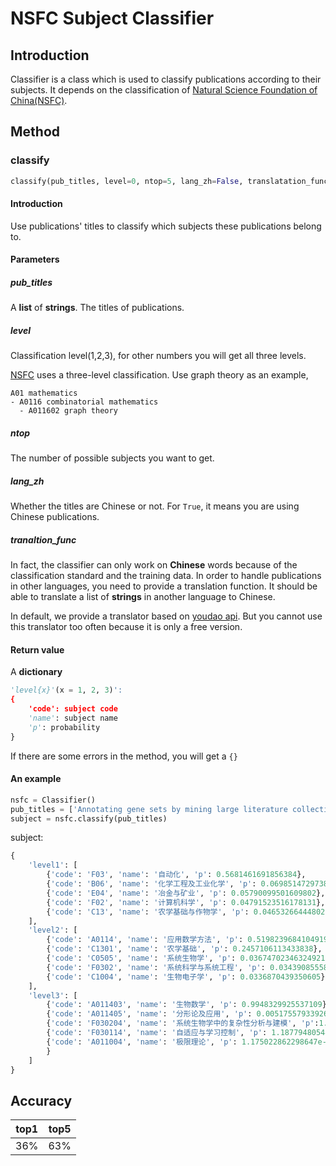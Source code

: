 # NSFC Subject Classifier

## Introduction

Classifier is a class which is used to classify publications according to their subjects. It depends on the classification of [Natural Science Foundation of China(NSFC)](http://www.nsfc.gov.cn/nsfc/cen/xmzn/2019xmzn/15/index.html). 

## Method

### classify

```python
classify(pub_titles, level=0, ntop=5, lang_zh=False, translatation_func=youdao_translate)
```
#### Introduction

Use publications' titles to classify which subjects these publications belong to.

#### Parameters

##### pub_titles

A **list** of **strings**. The titles of publications.

##### level

Classification level(1,2,3), for other numbers you will get all three levels.

[NSFC](http://www.nsfc.gov.cn/nsfc/cen/xmzn/2019xmzn/15/index.html) uses a three-level classification. Use graph theory as an example, 

```
A01 mathematics
- A0116 combinatorial mathematics
  - A011602 graph theory
```

##### ntop

The number of possible subjects you want to get.

##### lang_zh

Whether the titles are Chinese or not. For `True`, it means you are using Chinese publications.

##### tranaltion_func

In fact, the classifier can only work on **Chinese** words because of the classification standard and the training data. In order to handle publications in other languages, you need to provide a translation function.  It should be able to translate a list of **strings** in another language to Chinese.

In default, we provide a translator based on [youdao api](http://fanyi.youdao.com/).  But you cannot use this translator too often because it is only a free version. 

#### Return value

A **dictionary**

```python
'level{x}'(x = 1, 2, 3)':
{
    'code': subject code
    'name': subject name
    'p': probability
}
```

If there are some errors in the method, you will get a `{}`

#### An example

```python
nsfc = Classifier()
pub_titles = ['Annotating gene sets by mining large literature collections with protein networks.']
subject = nsfc.classify(pub_titles)
```

subject:

```python
{
    'level1': [
        {'code': 'F03', 'name': '自动化', 'p': 0.5681461691856384},
        {'code': 'B06', 'name': '化学工程及工业化学', 'p': 0.06985147297382355},
        {'code': 'E04', 'name': '冶金与矿业', 'p': 0.05790099501609802},
        {'code': 'F02', 'name': '计算机科学', 'p': 0.04791523516178131},
        {'code': 'C13', 'name': '农学基础与作物学', 'p': 0.04653266444802284}
    ], 
    'level2': [
        {'code': 'A0114', 'name': '应用数学方法', 'p': 0.5198239684104919},
        {'code': 'C1301', 'name': '农学基础', 'p': 0.2457106113433838},
        {'code': 'C0505', 'name': '系统生物学', 'p': 0.03674702346324921},
        {'code': 'F0302', 'name': '系统科学与系统工程', 'p': 0.034390855580568314},
        {'code': 'C1004', 'name': '生物电子学', 'p': 0.0336870439350605}
    ], 
    'level3': [
        {'code': 'A011403', 'name': '生物数学', 'p': 0.9948329925537109},
        {'code': 'A011405', 'name': '分形论及应用', 'p': 0.005175579339265823},
        {'code': 'F030204', 'name': '系统生物学中的复杂性分析与建模', 'p':1.471634732e-05},
        {'code': 'F030114', 'name': '自适应与学习控制', 'p': 1.187794805446174e-05},
        {'code': 'A011004', 'name': '极限理论', 'p': 1.175022862298647e-05
        }
    ]
}
```

## Accuracy

| top1 | top5 |
| :--: | :--: |
| 36%  | 63%  |

